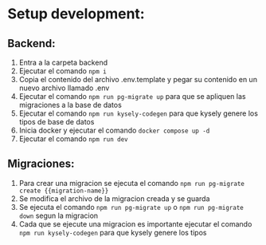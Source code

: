 
# Setup development:

## Backend:

1. Entra a la carpeta backend
2. Ejecutar el comando ```npm i```
3. Copia el contenido del archivo .env.template y pegar su contenido en un nuevo archivo llamado .env
4. Ejecutar el comando ```npm run pg-migrate up``` para que se apliquen las migraciones a la base de datos
5. Ejecutar el comando ```npm run kysely-codegen``` para que kysely genere los tipos de base de datos
6. Inicia docker y ejecutar el comando ```docker compose up -d```
7. Ejecutar el comando ```npm run dev```

## Migraciones:
1. Para crear una migracion se ejecuta el comando ```npm run pg-migrate create {{migration-name}}```
2. Se modifica el archivo de la migracion creada y se guarda
3. Se ejecuta el comando ```npm run pg-migrate up``` o ```npm run pg-migrate down``` segun la migracion
4. Cada que se ejecute una migracion es importante ejecutar el comando ```npm run kysely-codegen``` 
para que kysely genere los tipos